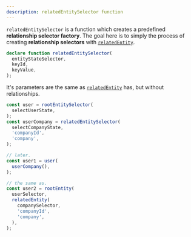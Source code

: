 ```yaml
---
description: relatedEntitySelector function
---
```


`relatedEntitySelector` is a function which creates a predefined **relationship selector factory**.
The goal here is to simply the process of creating **relationship selectors** with [`relatedEntity`](#relatedentity-function).

```ts
declare function relatedEntitySelector(
  entityStateSelector,
  keyId,
  keyValue,
);
```

It's parameters are the same as [`relatedEntity`](#relatedentity-function) has, but without relationships.

```ts
const user = rootEntitySelector(
  selectUserState,
);
const userCompany = relatedEntitySelector(
  selectCompanyState,
  'companyId',
  'company',
);

// later.
const user1 = user(
  userCompany(),
);

// the same as.
const user2 = rootEntity(
  userSelector,
  relatedEntity(
    companySelector,
    'companyId',
    'company',
  ),
);
```
